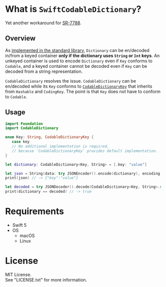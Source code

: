 # What is `SwiftCodableDictionary`?

Yet another workaround for [SR-7788](https://bugs.swift.org/browse/SR-7788).


## Overview

As [implemented in the standard library](https://github.com/apple/swift/blob/90cb347cd9552024ce2483e516b6f3788eca44be/stdlib/public/core/Codable.swift#L5521-L5635),
`Dictionary` can be en/decoded in/from a keyed container **only if the dictionary uses `String` or `Int` keys**.
An unkeyed container is used to encode `Dictionary` even if `Key` conforms to `Codable`, and
a keyed container cannot be decoded even if `Key` can be decoded from a string representation. 

`CodableDictionary` resolves the issue. 
`CodableDictionary` can be en/decoded
while its `Key` conforms to [`CodableDictionaryKey`](./Sources/CodableDictionary/CodableDictionaryKey.swift)
that inherits from `Hashable` and `CodingKey`.
The point is that `Key` does not have to conform to `Codable`.


## Usage

```Swift
import Foundation
import CodableDictionary

enum Key: String, CodableDictionaryKey { 
   case key
   // No additional implementation is required,
   // because `CodableDictionaryKey` provides default implementation.
}

let dictionary: CodableDictionary<Key, String> = [.key: "value"]

let json = String(data: try JSONEncoder().encode(dictionary), encoding: .utf8)!
print(json) // -> {"key":"value"}

let decoded = try JSONDecoder().decode(CodableDictionary<Key, String>.self, from: json.data(using: .utf8)!)
print(dictionary == decoded) // -> true

```


# Requirements

- Swift 5
- OS
  * macOS
  * Linux



# License

MIT License.  
See "LICENSE.txt" for more information.


